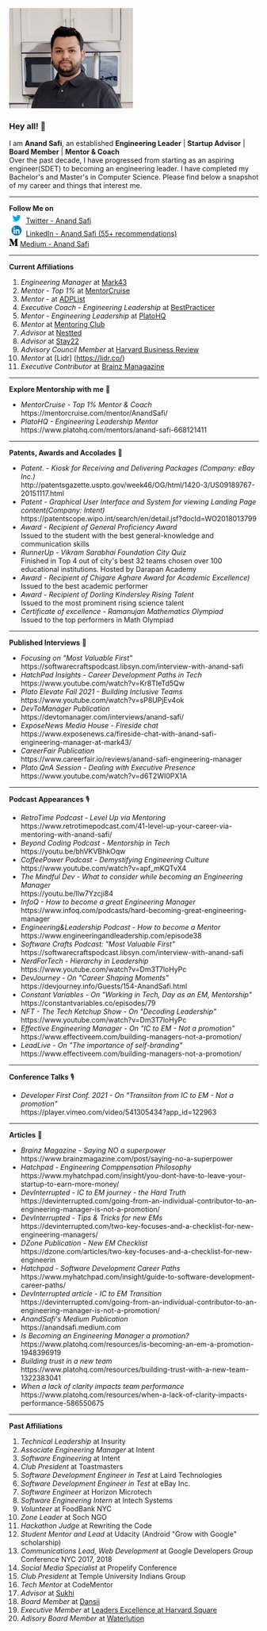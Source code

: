 <img src="https://github.com/anandsafi/anandsafi/blob/main/Anand%20Photo.jpg" width="250px">

### Hey all! 👋
I am **Anand Safi**, an established **Engineering Leader** | **Startup Advisor** | **Board Member** | **Mentor & Coach** <br>
Over the past decade, I have progressed from starting as an aspiring engineer(SDET) to becoming an engineering leader. I have completed my Bachelor's and Master's in Computer Science. Please find below a snapshot of my career and things that interest me.

<hr />

**Follow Me on** <br>
<img src="https://github.com/anandsafi/anandsafi/blob/main/twitter%20icon.png" width="30px">   [Twitter - Anand Safi](https://twitter.com/anandsafi)<br>
<img src="https://github.com/anandsafi/anandsafi/blob/main/linkedin%20icon.jpeg" width="30px"> [LinkedIn - Anand Safi (55+ recommendations)](https://www.linkedin.com/in/anandsafi/)<br>
<img src="https://github.com/anandsafi/anandsafi/blob/main/medium%20icon.png" width="18px"> [Medium - Anand Safi](https://anandsafi.medium.com)<br>

<hr />

**Current Affiliations** <br>

1. *Engineering Manager* at [Mark43](https://www.mark43.com)<br>
2. *Mentor - Top 1%* at [MentorCruise](https://mentorcruise.com/mentor/AnandSafi/)<br>
3. *Mentor* - at [ADPList](https://adplist.org/mentors/anand-safi)<br>
4. *Executive Coach - Engineering Leadership* at [BestPracticer](https://www.bestpracticer.com)<br>
5. *Mentor - Engineering Leadership* at [PlatoHQ](https://www.platohq.com/mentors/anand-safi-668121411)<br>
6. *Mentor* at [Mentoring Club](https://www.mentoring-club.com/the-mentors/anand-safi)<br>
7. *Advisor* at [Nestted](https://www.nestted.com/)<br>
8. *Advisor* at [Stay22](https://www.stay22.com)<br>
9. *Advisory Council Member* at [Harvard Business Review](https://www.hbr.org)<br>
10. *Mentor* at [Lidr] (https://lidr.co/) <br>
11. *Executive Contributor* at [Brainz Managazine](https://www.brainzmagazine.com/executive-contributor/Anand-Safi)<br>

<hr />

**Explore Mentorship with me** 🤝 <br>

<ul>
  <li>
    <i>MentorCruise - Top 1% Mentor & Coach</i> <br>
    https://mentorcruise.com/mentor/AnandSafi/
  </li>

  <li>
    <i>PlatoHQ - Engineering Leadership Mentor</i> <br>
    https://www.platohq.com/mentors/anand-safi-668121411
  </li>
</ul>

<hr />

**Patents, Awards and Accolades** 🤝 <br>

<ul>
  <li>
    <i>Patent. - Kiosk for Receiving and Delivering Packages (Company: eBay Inc.)</i> <br>
    http://patentsgazette.uspto.gov/week46/OG/html/1420-3/US09189767-20151117.html
  </li>

  <li>
    <i>Patent - Graphical User Interface and System for viewing Landing Page content(Company: Intent)</i> <br>
    https://patentscope.wipo.int/search/en/detail.jsf?docId=WO2018013799
  </li>

  <li>
    <i>Award - Recipient of General Proficiency Award</i><br>
     Issued to the student with the best general-knowledge and communication skills
  </li>

  <li>
    <i>RunnerUp - Vikram Sarabhai Foundation City Quiz</i> <br>
    Finished in Top 4 out of city's best 32 teams chosen over 100 educational institutions. Hosted by Darapan Academy
  </li>

  <li>
    <i>Award - Recipient of Chigare Aghare Award for Academic Excellence)</i> <br>
    Issued to the best academic performer
  </li>

  <li>
    <i>Award - Recipient of Dorling Kindersley Rising Talent</i> <br>
    Issued to the most prominent rising science talent 
  </li>

  <li>
    <i>Certificate of excellence - Ramanujan Mathematics Olympiad</i> <br>
    Issued to the top performers in Math Olympiad
  </li>
</ul>

<hr />

**Published Interviews** 🎤 <br>

<ul>
   <li>
    <i>Focusing on "Most Valuable First"</i> <br>
    https://softwarecraftspodcast.libsyn.com/interview-with-anand-safi
  </li>
  
  <li>
    <i>HatchPad Insights - Career Development Paths in Tech</i> <br>
    https://www.youtube.com/watch?v=Kr8TIeTd5Qw
  </li>
  
  <li>
    <i>Plato Elevate Fall 2021 - Building Inclusive Teams</i> <br>
    https://www.youtube.com/watch?v=sP8UPjEv4ok
  </li>
  
  <li>
    <i>DevToManager Publication</i> <br>
    https://devtomanager.com/interviews/anand-safi/
  </li>

  <li>
    <i>ExposeNews Media House - Fireside chat</i> <br>
    https://www.exposenews.ca/fireside-chat-with-anand-safi-engineering-manager-at-mark43/
  </li>

  <li>
    <i>CareerFair Publication</i> <br>
    https://www.careerfair.io/reviews/anand-safi-engineering-manager
  </li>

  <li>
    <i>Plato QnA Session - Dealing with Executive Presence</i> <br>
    https://www.youtube.com/watch?v=d6T2WI0PX1A
  </li>
</ul>

<hr />

**Podcast Appearances** 🎙️ <br>

<ul>
  <li>
    <i>RetroTime Podcast - Level Up via Mentoring</i> <br>
    https://www.retrotimepodcast.com/41-level-up-your-career-via-mentoring-with-anand-safi/
  </li>

  <li>
    <i>Beyond Coding Podcast - Mentorship in Tech</i> <br>
    https://youtu.be/bhVKVBhkOqw
  </li>

  <li>
    <i>CoffeePower Podcast - Demystifying Engineering Culture</i> <br>
   https://www.youtube.com/watch?v=apf_mKQTvX4
  </li>

  <li>
    <i>The Mindful Dev - What to consider while becoming an Engineering Manager</i> <br>
    https://youtu.be/Ilw7Yzcji84
  </li>

  <li>
    <i>InfoQ - How to become a great Engineering Manager</i> <br>
    https://www.infoq.com/podcasts/hard-becoming-great-engineering-manager
  </li>

  <li>
    <i>Engineering&Leadership Podcast - How to become a Mentor</i> <br>
    https://www.engineeringandleadership.com/episode38
  </li>

  <li>
    <i>Software Crafts Podcast: "Most Valuable First"</i> <br>
    https://softwarecraftspodcast.libsyn.com/interview-with-anand-safi
  </li>

  <li>
    <i>NerdForTech - Hierarchy in Leadership</i> <br>
    https://www.youtube.com/watch?v=Dm3T7loHyPc
  </li>

  <li>
    <i>DevJourney - On "Career Shaping Moments"</i> <br>
    https://devjourney.info/Guests/154-AnandSafi.html
  </li>

  <li>
    <i>Constant Variables - On "Working in Tech, Day as an EM, Mentorship"</i> <br>
    https://constantvariables.co/episodes/79
  </li>

  <li>
    <i>NFT - The Tech Ketchup Show - On "Decoding Leadership"</i> <br>
    https://www.youtube.com/watch?v=Dm3T7loHyPc
  </li>

  <li>
    <i>Effective Engineering Manager - On "IC to EM - Not a promotion"</i> <br>
    https://www.effectiveem.com/building-managers-not-a-promotion/
  </li>

 <li>
    <i>LeadLive - On "The importance of self-branding"</i> <br>
    https://www.effectiveem.com/building-managers-not-a-promotion/
  </li>
</ul>

<hr />

**Conference Talks** 🎙️ <br>

<ul>
  <li>
    <i>Developer First Conf. 2021 - On "Transiiton from IC to EM - Not a promotion"</i> <br>
    https://player.vimeo.com/video/541305434?app_id=122963
  </li>
</ul>

<hr />

**Articles** 📝 <br>

<ul>
  <li>
    <i>Brainz Magazine - Saying NO a superpower</i> <br>
    https://www.brainzmagazine.com/post/saying-no-a-superpower
  </li>

  <li>
    <i>Hatchpad - Engineering Comppensation Philosophy</i> <br>
    https://www.myhatchpad.com/insight/you-dont-have-to-leave-your-startup-to-earn-more-money/
  </li>

  <li>
    <i>DevInterrupted - IC to EM journey - the Hard Truth</i> <br>
    https://devinterrupted.com/going-from-an-individual-contributor-to-an-engineering-manager-is-not-a-promotion/
  </li>

  <li>
    <i>DevInterrupted - Tips & Tricks for new EMs</i> <br>
    https://devinterrupted.com/two-key-focuses-and-a-checklist-for-new-engineering-managers/
  </li>

  <li>
    <i>DZone Publication - New EM Checklist</i> <br>
    https://dzone.com/articles/two-key-focuses-and-a-checklist-for-new-engineerin
  </li>

  <li>
    <i>Hatchpad - Software Development Career Paths</i> <br>
    https://www.myhatchpad.com/insight/guide-to-software-development-career-paths/
  </li>

  <li>
    <i>DevInterrupted article - IC to EM Transition</i> <br>
    https://devinterrupted.com/going-from-an-individual-contributor-to-an-engineering-manager-is-not-a-promotion/
  </li>

  <li>
    <i>AnandSafi's Medium Publication</i> <br>
    https://anandsafi.medium.com
  </li>

  <li>
    <i>Is Becoming an Engineering Manager a promotion?</i> <br>
    https://www.platohq.com/resources/is-becoming-an-em-a-promotion-1948396919
  </li>

  <li>
    <i>Building trust in a new team</i> <br>
    https://www.platohq.com/resources/building-trust-with-a-new-team-1322383041
  </li>

  <li>
    <i>When a lack of clarity impacts team performance</i> <br>
    https://www.platohq.com/resources/when-a-lack-of-clarity-impacts-performance-586550675
  </li>
</ul>

<hr /> 

**Past Affiliations** <br>

1. *Technical Leadership* at Insurity<br>
2. *Associate Engineering Manager* at Intent<br>
3. *Software Engineering* at Intent<br>
4. *Club President* at Toastmasters<br>
5. *Software Development Engineer in Test* at Laird Technologies<br>
6. *Software Development Engineer in Test* at eBay Inc.<br>
7. *Software Engineer* at Horizon Microtech<br>
8. *Software Engineering Intern* at Intech Systems<br>
9. *Volunteer* at FoodBank NYC<br>
10. *Zone Leader* at Soch NGO<br>
11. *Hackathon Judge* at Rewriting the Code<br>
12. *Student Mentor and Lead* at Udacity (Android "Grow with Google" scholarship)<br>
13. *Communications Lead, Web Development* at Google Developers Group Conference NYC 2017, 2018<br>
14. *Social Media Specialist* at Propelify Conference<br>
15. *Club President* at Temple University Indians Group<br>
16. *Tech Mentor* at CodeMentor
17. *Advisor* at [Sukhi](https://www.thesukhiproject.com)<br>
18. *Board Member* at [Dansii](https://www.instagram.com/dansii.inc)<br>
19. *Executive Member* at [Leaders Excellence at Harvard Square](https://www.leadersexcellence.com)<br>
20. *Adisory Board Member* at [Waterlution](https://www.waterlution.org)<br>

